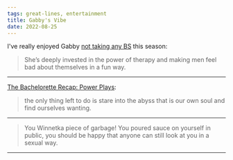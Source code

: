 ```yaml
---
tags: great-lines, entertainment
title: Gabby's Vibe
date: 2022-08-25
---
```


I've really enjoyed Gabby [not taking any BS](https://www.vulture.com/article/the-bachelorette-recap-season-19-episode-7-hometowns-week.html) this season:

> She’s deeply invested in the power of therapy and making men feel bad about themselves in a fun way.

---

[The Bachelorette Recap: Power Plays](https://www.vulture.com/article/the-bachelorette-recap-season-19-episode-3-week-three.html):

> the only thing left to do is stare into the abyss that is our own soul and find ourselves wanting.

---

> You Winnetka piece of garbage! You poured sauce on yourself in public, you should be happy that anyone can still look at you in a sexual way.

---